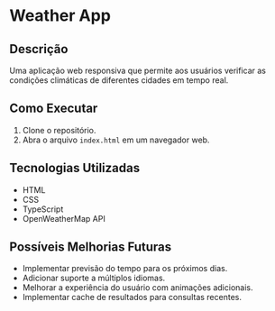 # Weather App

## Descrição
Uma aplicação web responsiva que permite aos usuários verificar as condições climáticas de diferentes cidades em tempo real. 

## Como Executar
1. Clone o repositório.
2. Abra o arquivo `index.html` em um navegador web.

## Tecnologias Utilizadas
- HTML
- CSS
- TypeScript
- OpenWeatherMap API

## Possíveis Melhorias Futuras
- Implementar previsão do tempo para os próximos dias.
- Adicionar suporte a múltiplos idiomas.
- Melhorar a experiência do usuário com animações adicionais.
- Implementar cache de resultados para consultas recentes.
